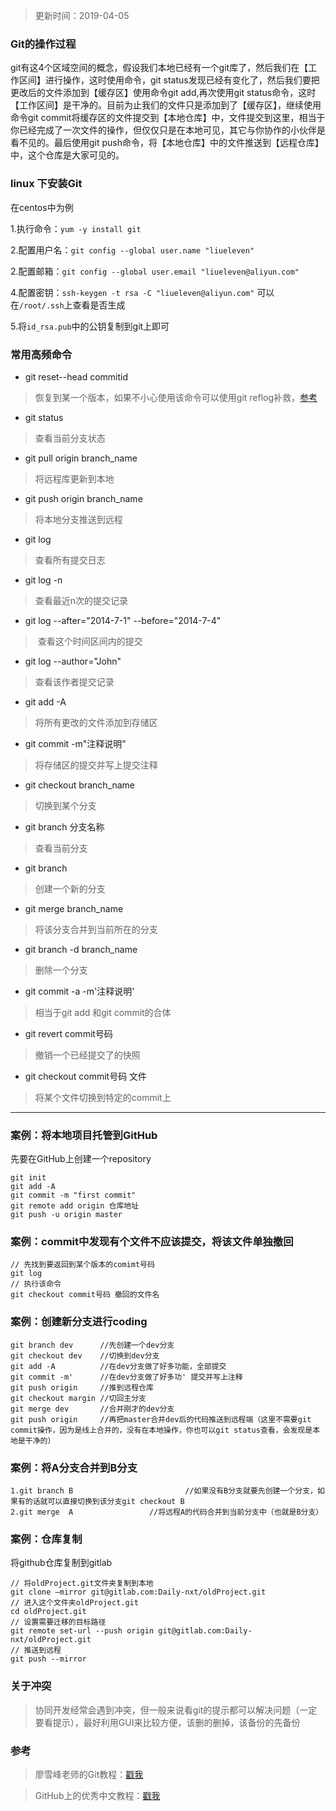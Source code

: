 > 更新时间：2019-04-05

### Git的操作过程

git有这4个区域空间的概念，假设我们本地已经有一个git库了，然后我们在【工作区间】进行操作，这时使用命令，git status发现已经有变化了，然后我们要把更改后的文件添加到【缓存区】使用命令git add,再次使用git status命令，这时【工作区间】是干净的。目前为止我们的文件只是添加到了【缓存区】，继续使用命令git commit将缓存区的文件提交到【本地仓库】中，文件提交到这里，相当于你已经完成了一次文件的操作，但仅仅只是在本地可见，其它与你协作的小伙伴是看不见的。最后使用git push命令，将【本地仓库】中的文件推送到【远程仓库】中，这个仓库是大家可见的。

### linux 下安装Git
在centos中为例

1.执行命令：`yum -y install git`

2.配置用户名：`git config --global user.name "liueleven"`

2.配置邮箱：`git config --global user.email "liueleven@aliyun.com"`

4.配置密钥：`ssh-keygen -t rsa -C "liueleven@aliyun.com"` 可以在`/root/.ssh`上查看是否生成

5.将`id_rsa.pub`中的公钥复制到git上即可

### 常用高频命令
- git reset--head commitid
> 恢复到某一个版本，如果不小心使用该命令可以使用git reflog补救，[参考](https://www.cnblogs.com/ShaYeBlog/p/5858547.html)

-  git status
> 查看当前分支状态

- git pull origin branch_name		
>  将远程库更新到本地

 - git push origin branch_name		
>   将本地分支推送到远程

-  git log						
>   查看所有提交日志

 -  git log -n					
>   查看最近n次的提交记录

- git log --after="2014-7-1" --before="2014-7-4"

> ​	查看这个时间区间内的提交

 - git log --author="John"		
>   查看该作者提交记录

 -  git add -A					
>   将所有更改的文件添加到存储区

 -  git commit -m"注释说明"		
>   将存储区的提交并写上提交注释

 -  git checkout branch_name			
>   切换到某个分支

 -  git branch 分支名称					
>   查看当前分支

 -  git branch 				
>   创建一个新的分支

 -  git merge  branch_name		
>   将该分支合并到当前所在的分支

 -  git branch -d branch_name	
>   删除一个分支	

 -  git commit -a -m'注释说明'	
>   相当于git add 和git commit的合体	

- git revert commit号码
> 撤销一个已经提交了的快照

- git checkout commit号码 文件
> 将某个文件切换到特定的commit上

----

### 案例：将本地项目托管到GitHub

先要在GitHub上创建一个repository
```
git init
git add -A
git commit -m "first commit"
git remote add origin 仓库地址
git push -u origin master
```

### 案例：commit中发现有个文件不应该提交，将该文件单独撤回
```
// 先找到要返回到某个版本的comimt号码
git log
// 执行该命令
git checkout commit号码 撤回的文件名
```

### 案例：创建新分支进行coding
```
git branch dev      //先创建一个dev分支
git checkout dev    //切换到dev分支
git add -A          //在dev分支做了好多功能，全部提交
git commit -m'      //在dev分支做了好多功' 提交并写上注释
git push origin     //推到远程仓库
git checkout margin //切回主分支
git merge dev       //合并刚才的dev分支
git push origin     //再把master合并dev后的代码推送到远程端（这里不需要git commit操作，因为是线上合并的，没有在本地操作，你也可以git status查看，会发现是本地是干净的）

```

### 案例：将A分支合并到B分支

```
1.git branch B                         //如果没有B分支就要先创建一个分支，如果有的话就可以直接切换到该分支git checkout B
2.git merge  A                 //将远程A的代码合并到当前分支中（也就是B分支）

```

### 案例：仓库复制
将github仓库复制到gitlab
```
// 将oldProject.git文件夹复制到本地
git clone –mirror git@gitlab.com:Daily-nxt/oldProject.git
// 进入这个文件夹oldProject.git
cd oldProject.git
// 设置需要迁移的目标路径
git remote set-url --push origin git@gitlab.com:Daily-nxt/oldProject.git
// 推送到远程
git push --mirror
```
### 关于冲突
> 协同开发经常会遇到冲突，但一般来说看git的提示都可以解决问题（一定要看提示），最好利用GUI来比较方便，该删的删掉，该备份的先备份

### 参考

> 廖雪峰老师的Git教程：[戳我](https://www.liaoxuefeng.com/wiki/0013739516305929606dd18361248578c67b8067c8c017b000)

> GitHub上的优秀中文教程：[戳我](https://github.com/geeeeeeeeek/git-recipes)

### 